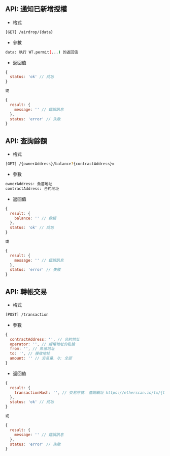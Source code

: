 ## API: 通知已新增授權
- 格式
```bash
[GET] /airdrop/{data}
```

- 參數
```bash
data: 執行 WT.permit(...) 的返回值
```

- 返回值
```js
{
  status: 'ok' // 成功
}

或

{
  result: {
    message: '' // 錯誤訊息
  },
  status: 'error' // 失敗
}
```

## API: 查詢餘額
- 格式
```bash
[GET] /{ownerAddress}/balance?{contractAddress}=
```

- 參數
```bash
ownerAddress: 魚苗地址
contractAddress: 合約地址
```

- 返回值
```js
{
  result: {
    balance: '' // 餘額
  },
  status: 'ok' // 成功
}

或

{
  result: {
    message: '' // 錯誤訊息
  },
  status: 'error' // 失敗
}
```

## API: 轉帳交易
- 格式
```bash
[POST] /transaction
```

- 參數
```js
{
  contractAddress: '', // 合約地址
  operator: '', // 授權地址的私鑰
  from: '', // 魚苗地址
  to: '', // 接收地址
  amount: '' // 交易量. 0: 全部
}
```

- 返回值
```js
{
  result: {
    transactionHash: '', // 交易序號. 查詢網址 https://etherscan.io/tx/{transactionHash}
  },
  status: 'ok' // 成功
}

或

{
  result: {
    message: '' // 錯誤訊息
  },
  status: 'error' // 失敗
}
```
